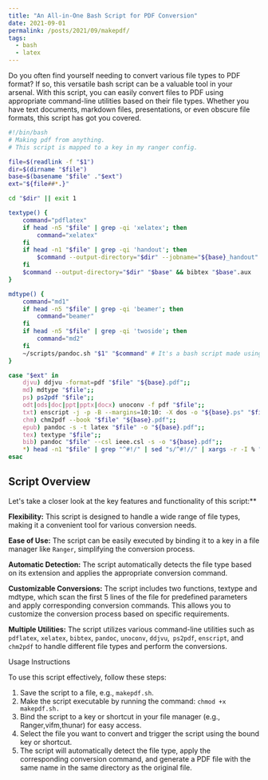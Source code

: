 ```yaml
---
title: "An All-in-One Bash Script for PDF Conversion"
date: 2021-09-01
permalink: /posts/2021/09/makepdf/
tags:
  - bash
  - latex
---
```


Do you often find yourself needing to convert various file types to PDF format? If so, this versatile bash script can be a valuable tool in your arsenal. With this script, you can easily convert files to PDF using appropriate command-line utilities based on their file types. Whether you have text documents, markdown files, presentations, or even obscure file formats, this script has got you covered.

```bash
#!/bin/bash
# Making pdf from anything.
# This script is mapped to a key in my ranger config.

file=$(readlink -f "$1")
dir=$(dirname "$file")
base=$(basename "$file" ."$ext")
ext="${file##*.}"

cd "$dir" || exit 1

textype() {
    command="pdflatex"
    if head -n5 "$file" | grep -qi 'xelatex'; then
        command="xelatex"
    fi
    if head -n1 "$file" | grep -qi 'handout'; then
        $command --output-directory="$dir" --jobname="${base}_handout" "\PassOptionsToClass{handout}{beamer} \input{$base}" && bibtex "${base}_handout.aux"
    fi
    $command --output-directory="$dir" "$base" && bibtex "$base".aux
}

mdtype() {
    command="md1"
    if head -n5 "$file" | grep -qi 'beamer'; then
        command="beamer"
    fi
    if head -n5 "$file" | grep -qi 'twoside'; then
        command="md2"
    fi
    ~/scripts/pandoc.sh "$1" "$command" # It's a bash script made using pandoc with some predefined settings.
}

case "$ext" in
    djvu) ddjvu -format=pdf "$file" "${base}.pdf";;
    md) mdtype "$file";;
    ps) ps2pdf "$file";;
    odt|ods|doc|ppt|pptx|docx) unoconv -f pdf "$file";;
    txt) enscript -j -p -B --margins=10:10: -X dos -o "${base}.ps" "$file" && ps2pdf "${base}.ps" "${base}.pdf" && rm "${base}.ps";;
    chm) chm2pdf --book "$file" "${base}.pdf";;
    epub) pandoc -s -t latex "$file" -o "${base}.pdf";;
    tex) textype "$file";;
    bib) pandoc "$file" --csl ieee.csl -s -o "${base}.pdf";;
    *) head -n1 "$file" | grep "^#!/" | sed "s/^#!//" | xargs -r -I % "$file" ;;
esac
```

## Script Overview
Let's take a closer look at the key features and functionality of this script:**

**Flexibility:** This script is designed to handle a wide range of file types,
making it a convenient tool for various conversion needs.

**Ease of Use:** The script can be easily executed by binding it to a key in a file
manager like `Ranger`, simplifying the conversion process.

**Automatic Detection:** The script automatically detects the file type based on
its extension and applies the appropriate conversion command.

**Customizable Conversions:** The script includes two functions, textype and
mdtype, which scan the first 5 lines of the file for predefined parameters and
apply corresponding conversion commands. This allows you to customize the
conversion process based on specific requirements.

**Multiple Utilities:** The script utilizes various command-line utilities such as
`pdflatex`, `xelatex`, `bibtex`, `pandoc`, `unoconv`, `ddjvu`,` ps2pdf`, `enscript`, and
`chm2pdf` to handle different file types and perform the conversions.

Usage Instructions

To use this script effectively, follow these steps:

1. Save the script to a file, e.g., `makepdf.sh`.
1. Make the script executable by running the command: `chmod +x makepdf.sh.`
1. Bind the script to a key or shortcut in your file manager (e.g., Ranger,vifm,thunar) for easy access.
1. Select the file you want to convert and trigger the script using the bound key or shortcut.
1. The script will automatically detect the file type, apply the corresponding conversion command, and generate a PDF file with the same name in the same directory as the original file.




